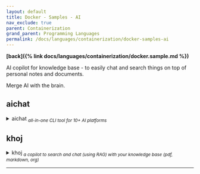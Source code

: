 ```yaml
---
layout: default
title: Docker - Samples - AI
nav_exclude: true
parent: Containerization
grand_parent: Programming Languages
permalink: /docs/languages/containerization/docker-samples-ai
---
```


__[back]({% link docs/languages/containerization/docker.sample.md %})__

AI copilot for knowledge base - to easily chat and search things  on top of personal notes and documents.

Merge AI with the brain.

## aichat

<details markdown="block">
  <summary>
    aichat <sub><i>all-in-one CLI tool for 10+ AI platforms</i></sub>
  </summary>

All-in-one CLI tool for 10+ AI platforms, including OpenAI, Gemini, Claude,
Mistral, LocalAI, Ollama, VertexAI, Ernie, Qianwen...
- [aichat Github](https://github.com/sigoden/aichat)
  - [library's author config example](https://github.com/sigoden/aichat/blob/601288029dd7affa2115547a70c74b21d2003b66/config.example.yaml)
- [see more about aichat in CLI session]({% link docs/languages/shell/cli.ai.md %}#aichat)
  - _more about my configuration and installation_

```bash
# Rust docker container
# https://hub.docker.com/_/rust
docker run \
  --name rust-learning --rm \
  --mount src=`realpath ~/Downloads/temp`,target=/home/local,type=bind \
  --workdir /home/local \
  -it rust:1.76-slim bash
```

------
<!-- aichat -->
</details>

## khoj

<details markdown="block">
  <summary>
    khoj <sub><i>a copilot to search and chat (using RAG) with your knowledge base (pdf, markdown, org)</i></sub>
  </summary>

Khoj is the open-source, AI copilot for your knowledge base. Easily build on
top of your personal notes and documents.
- [khoj home page](https://khoj.dev/)
  - [online app](https://app.khoj.dev/)
- About
  - An AI second brain. A copilot to search and chat (using RAG) with your knowledge base (pdf, markdown, org). Use powerful, online (e.g gpt4) or private, offline (e.g mistral) LLMs. Self-host locally or have it always accessible on the cloud. Access from Obsidian, Emacs, Desktop app, Web or Whatsapp

`docker-compose.yml`
```bash
# based on:
# https://github.com/khoj-ai/khoj/blob/1da453306edda3c9590779c2f8e2480eed66ca75/docker-compose.yml
#
# https://docs.khoj.dev/
# Self-Host
# $> docker-compose up
# $> docker-compose down
#  Khoj should be running at http://localhost:42110.
#  You can see the web UI in your browser.
#
# Uninstall Khoj Server
# $> docker-compose down --volumes
version: "3.9"
services:
  database:
    container_name: khoj-db
    hostname: khoj-db
    # https://hub.docker.com/r/ankane/pgvector/tags
    image: ankane/pgvector:v0.5.1
    ports:
      - "5432:5432"
    environment:
      POSTGRES_USER: postgres
      POSTGRES_PASSWORD: postgres
      POSTGRES_DB: postgres
    volumes:
      - khoj_db:/var/lib/postgresql/data/
    healthcheck:
      test: ["CMD-SHELL", "pg_isready -U postgres"]
      interval: 30s
      timeout: 10s
      retries: 5
  server:
    container_name: khoj-server
    hostname: khoj-server
    depends_on:
      database:
        condition: service_healthy
    # Use the following line to use the latest version of khoj. Otherwise, it will build from source.
    # https://github.com/khoj-ai/khoj/pkgs/container/khoj
    image: ghcr.io/khoj-ai/khoj:1.6.2
    # Uncomment the following line to build from source. This will take a few minutes. Comment the next two lines out if you want to use the offiicial image.
    # build:
      # context: .
    ports:
      # If changing the local port (left hand side), no other changes required.
      # If changing the remote port (right hand side),
      #   change the port in the args in the build section,
      #   as well as the port in the command section to match
      - "42110:42110"
    working_dir: /app
    volumes:
      - khoj_config:/root/.khoj/
      - khoj_models:/root/.cache/torch/sentence_transformers
    # Use 0.0.0.0 to explicitly set the host ip for the service on the container. https://pythonspeed.com/articles/docker-connection-refused/
    environment:
      - POSTGRES_DB=postgres
      - POSTGRES_USER=postgres
      - POSTGRES_PASSWORD=postgres
      - POSTGRES_HOST=database
      - POSTGRES_PORT=5432
      - KHOJ_DJANGO_SECRET_KEY=secret
      - KHOJ_DEBUG=False
      - KHOJ_ADMIN_EMAIL=username@example.com
      - KHOJ_ADMIN_PASSWORD=password
    command: --host="0.0.0.0" --port=42110 -vv --anonymous-mode

volumes:
  khoj_config:
  khoj_db:
  khoj_models:
```

----
<br/>
<!-- khoj -->
</details>

---

[^1]: [...](...)
